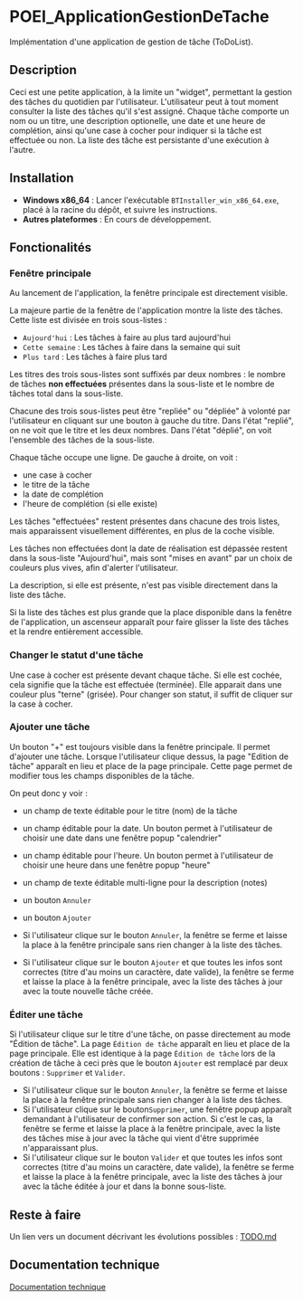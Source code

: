 # POEI_ApplicationGestionDeTache

Implémentation d'une application de gestion de tâche (ToDoList).

## Description

Ceci est une petite application, à la limite un "widget", permettant la gestion des tâches du quotidien par l'utilisateur. L'utilisateur peut à tout moment consulter la liste des tâches qu'il s'est assigné. Chaque tâche comporte un nom ou un titre, une description optionelle, une date et une heure de complétion, ainsi qu'une case à cocher pour indiquer si la tâche est effectuée ou non. La liste des tâche est persistante d'une exécution à l'autre.

## Installation

- **Windows x86_64** :
  Lancer l'exécutable `BTInstaller_win_x86_64.exe`, placé à la racine du dépôt, et suivre les instructions.
- **Autres plateformes** :
  En cours de développement. 

## Fonctionalités

### Fenêtre principale

Au lancement de l'application, la fenêtre principale est directement visible.

La majeure partie de la fenêtre de l'application montre la liste des tâches. Cette liste est divisée en trois sous-listes :
- `Aujourd'hui` : Les tâches à faire au plus tard aujourd'hui
- `Cette semaine` : Les tâches à faire dans la semaine qui suit
- `Plus tard` : Les tâches à faire plus tard

Les titres des trois sous-listes sont suffixés par deux nombres : le nombre de tâches **non effectuées** présentes dans la sous-liste et le nombre de tâches total dans la sous-liste.

Chacune des trois sous-listes peut être "repliée" ou "dépliée" à volonté par l'utilisateur en cliquant sur une bouton à gauche du titre. Dans l'état "replié", on ne voit que le titre et les deux nombres. Dans l'état "déplié", on voit l'ensemble des tâches de la sous-liste. 

Chaque tâche occupe une ligne. De gauche à droite, on voit :
- une case à cocher
- le titre de la tâche
- la date de complétion
- l'heure de complétion (si elle existe)

Les tâches "effectuées" restent présentes dans chacune des trois listes, mais apparaissent visuellement différentes, en plus de la coche visible.

Les tâches non effectuées dont la date de réalisation est dépassée restent dans la sous-liste "Aujourd'hui", mais sont "mises en avant" par un choix de couleurs plus vives, afin d'alerter l'utilisateur.

La description, si elle est présente, n'est pas visible directement dans la liste des tâche.

Si la liste des tâches est plus grande que la place disponible dans la fenêtre de l'application, un ascenseur apparaît pour faire glisser la liste des tâches et la rendre entièrement accessible.

### Changer le statut d'une tâche

Une case à cocher est présente devant chaque tâche. Si elle est cochée, cela signifie que la tâche est effectuée (terminée). Elle apparait dans une couleur plus "terne" (grisée). Pour changer son statut, il suffit de cliquer sur la case à cocher. 

### Ajouter une tâche

Un bouton "+" est toujours visible dans la fenêtre principale. Il permet d'ajouter une tâche. Lorsque l'utilisateur clique dessus, la page "Edition de tâche" apparaît en lieu et place de la page principale. Cette page permet de modifier tous les champs disponibles de la tâche.

On peut donc y voir :
- un champ de texte éditable pour le titre (nom) de la tâche
- un champ éditable pour la date. Un bouton permet à l'utilisateur de choisir une date dans une fenêtre popup "calendrier"
- un champ éditable pour l'heure. Un bouton permet à l'utilisateur de choisir une heure dans une fenêtre popup "heure"
- un champ de texte éditable multi-ligne pour la description (notes)
- un bouton `Annuler`
- un bouton `Ajouter`

- Si l'utilisateur clique sur le bouton `Annuler`, la fenêtre se ferme et laisse la place à la fenêtre principale sans rien changer à la liste des tâches. 
- Si l'utilisateur clique sur le bouton `Ajouter` et que toutes les infos sont correctes (titre d'au moins un caractère, date valide), la fenêtre se ferme et laisse la place à la fenêtre principale, avec la liste des tâches à jour avec la toute nouvelle tâche créée.

### Éditer une tâche

Si l'utilisateur clique sur le titre d'une tâche, on passe directement au mode "Édition de tâche". La page `Édition de tâche` apparaît en lieu et place de la page principale. Elle est identique à la page `Édition de tâche` lors de la création de tâche à ceci près que le bouton `Ajouter` est remplacé par deux boutons : `Supprimer` et `Valider`.

- Si l'utilisateur clique sur le bouton `Annuler`, la fenêtre se ferme et laisse la place à la fenêtre principale sans rien changer à la liste des tâches. 
- Si l'utilisateur clique sur le bouton`Supprimer`, une fenêtre popup apparaît demandant à l'utilisateur de confirmer son action. Si c'est le cas, la fenêtre se ferme et laisse la place à la fenêtre principale, avec la liste des tâches mise à jour avec la tâche qui vient d'être supprimée n'apparaissant plus. 
- Si l'utilisateur clique sur le bouton `Valider` et que toutes les infos sont correctes (titre d'au moins un caractère, date valide), la fenêtre se ferme et laisse la place à la fenêtre principale, avec la liste des tâches à jour avec la tâche éditée à jour et dans la bonne sous-liste.

## Reste à faire

Un lien vers un document décrivant les évolutions possibles :
[TODO.md](TODO.md)

## Documentation technique

[Documentation technique](doc/html/index.html)


